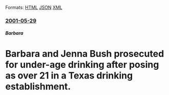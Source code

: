 
Formats: [HTML](/news/2001/05/29/barbara-and-jenna-bush-prosecuted-for-under-age-drinking-after-posing-as-over-21-in-a-texas-drinking-establishment.html)  [JSON](/news/2001/05/29/barbara-and-jenna-bush-prosecuted-for-under-age-drinking-after-posing-as-over-21-in-a-texas-drinking-establishment.json)  [XML](/news/2001/05/29/barbara-and-jenna-bush-prosecuted-for-under-age-drinking-after-posing-as-over-21-in-a-texas-drinking-establishment.xml)  

### [2001-05-29](/news/2001/05/29/index.md)

##### Barbara
#  Barbara and Jenna Bush prosecuted for under-age drinking after posing as over 21 in a Texas drinking establishment.



